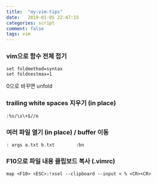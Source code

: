 ```yaml
---
title:  "my-vim-tips"
date:   2019-01-05 22:47:15
categories: script
comment: false
tags: vim
---
```


### vim으로 함수 전체 접기

~~~vim
set foldmethod=syntax
set foldnestmax=1
~~~
0으로 바꾸면 unfold

### trailing white spaces 지우기 (in place)

~~~vim
:%s/\s\+$//e
~~~

### 여러 파일 열기 (in place)  / buffer 이동

~~~vim
: args a.txt b.txt        :bn 
~~~

### F10으로 파일 내용 클립보드 복사 (.vimrc)

~~~vim
map <F10> <ESC>:!xsel --clipboard --input < % <CR><CR>
~~~


